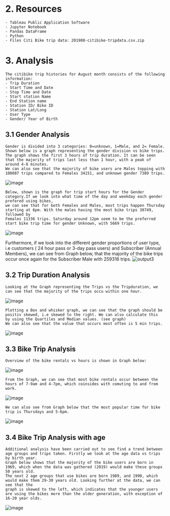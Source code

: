 # 



# 2. Resources
    - Tableau Public Application Software
    - Jupyter Notebook
    - Pandas DataFrame
    - Python
    - Files Citi Bike trip data: 201908-citibike-tripdata.csv.zip
    
# 3. Analysis
    The citibike trip histories for August month consists of the following information:
    - Trip Duration
    - Start Time and Date
    - Stop Time and Date
    - Start station Name
    - End Station name
    - Station ID/ Bike ID
    - Station Lat/Long
    - User Type
    - Gender/ Year of Birth

## 3.1 Gender Analysis  
    Gender is divided into 3 categories: 0=unknown, 1=Male, and 2= Female. Shown below is a graph representing the gender division vs bike trips. 
    The graph shows the first 3 hours of trip duration. It can be seen that the majority of trips last less than 1 hour, with a peak of around 4-8 minutes.
    We can also see that the majority of bike users are Males topping with 108087 trips compared to Females 34151, and unknown gender 7389 trips.
![image](https://user-images.githubusercontent.com/85843030/134773361-215f2c9c-f063-41d9-a0bb-fd6fb8bda0cc.png)



    Below, shown is the graph for trip start hours for the Gender category.If we look into what time of the day and weekday each gender prefered using bikes, 
    we can see that for both Females and Males, most trips happen Thursday starting at 6pm. With the males having the most bike trips 30749, followed by 
    Females 11336 trips. Saturday around 12pm seem to be the preferred start bike trip time for gender Unknown, with 5669 trips.
 ![image](https://user-images.githubusercontent.com/85843030/134774127-3237bf1b-6b39-4db1-8d50-28c749e29d69.png)
   
   
   Furthermore, if we look into the different gender proportions of user type, i.e customers ( 24 hour pass or 3-day pass users) and Subscriber (Annual Members),
   we can see from Graph below, that the majority of the bike trips occur once again for the Subscriber Male with 259316 trips.
![output3](https://user-images.githubusercontent.com/85843030/134774442-3f260d90-0e13-44db-b103-356744e53c70.png)
   
   
## 3.2 Trip Duration Analysis
    Looking at the Graph representing the Trips vs the Tripduration, we can see that the majority of the trips occu within one hour. 
 ![image](https://user-images.githubusercontent.com/85843030/134776599-1ac9a311-4680-4cc2-8408-d82865c793e8.png)


    Plotting a Box and whisker graph, we can see that the graph should be positiv skewed, i.e skewed to the right. We can also calculate this
    by using the Quartiles and Median values. (see graph)
    We can also see that the value that occurs most often is 5 min trips.
![image](https://user-images.githubusercontent.com/85843030/134780261-c837714d-4010-4f2e-aafe-b0e5b5372960.png)


## 3.3 Bike Trip Analysis
    Overview of the bike rentals vs hours is shown in Graph below:
![image](https://user-images.githubusercontent.com/85843030/134780740-26469122-980d-4bf5-b6aa-951a66b34b03.png)

  
    From the Graph, we can see that most bike rentals occur between the hours of 7-9am and 4-7pm, which coinsides with comuting to and from work.
![image](https://user-images.githubusercontent.com/85843030/134780671-8c3550f8-8ab6-4e39-8b0d-0cc78fbfd0ff.png)

    We can also see from Graph below that the most popular time for bike trip is Thursdays and 5-6pm.
 ![image](https://user-images.githubusercontent.com/85843030/134780855-a405b386-c19c-414e-a1d0-c1a93a13d55f.png)

## 3.4 Bike Trip Analysis with age
    Additional analysis have been carried out to see find a trend between age groups and trips taken. Firstly we look at the age data vs trips by birth year.
    Graph below shows that the majority of the bike users are born in 1969, which when the data was gathered (2019) would make these groups 50 years old.
    The next 2 age groups that use bikes are born 1989, and 1990, which would make them 29-30 years old. Looking further at the data, we can see that the 
    graph is skewed to the left, which indicates that the younger users are using the bikes more than the older generation, with exception of 16-20 year olds.
![image](https://user-images.githubusercontent.com/85843030/134781102-b28615ce-4694-4023-9826-266181f63588.png)
    
    

   
